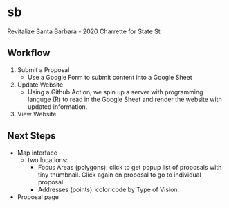 # sb
Revitalize Santa Barbara - 2020 Charrette for State St

## Workflow

1. Submit a Proposal
    - Use a Google Form to submit content into a Google Sheet
1. Update Website
    - Using a Github Action, we spin up a server with programming languge (R) to read in the Google Sheet and render the website with updated information.
1. View Website

## Next Steps

- Map interface
    - two locations: 
        - Focus Areas (polygons): click to get popup list of proposals with tiny thumbnail. Click again on proposal to go to individual proposal.
        - Addresses (points): color code by Type of Vision.
- Proposal page
    